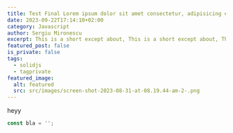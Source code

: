 ```yaml
---
title: Test Final Lorem ipsum dolor sit amet consectetur, adipisicing elit
date: 2023-09-22T17:14:10+02:00
category: Javascript
author: Sergiu Mironescu
excerpt: This is a short except about, This is a short except about, This is a short
featured_post: false
is_private: false
tags:
  - solidjs
  - tagprivate
featured_image:
  alt: featured
  src: src/images/screen-shot-2023-08-31-at-08.19.44-am-2-.png
---
```


heyy

```javascript
const bla = '';
```
